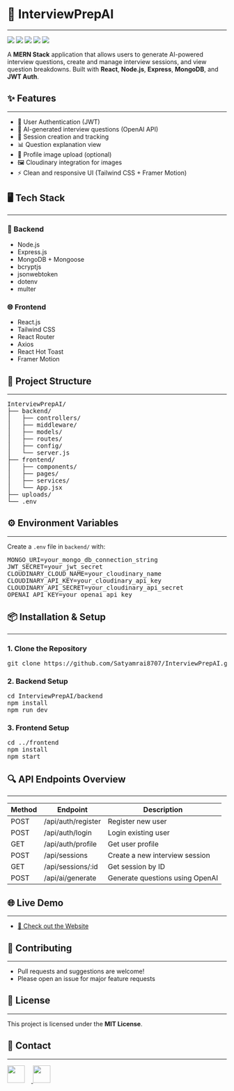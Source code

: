 <h1>💼 InterviewPrepAI</h1>
<hr>
<p>
  <img src="https://img.shields.io/badge/build-passing-brightgreen" />
  <img src="https://img.shields.io/github/license/Satyamrai8707/InterviewPrepAI" />
  <img src="https://img.shields.io/badge/MERN-Full%20Stack-blueviolet" />
  <img src="https://img.shields.io/badge/OpenAI-API-blue" />
  <img src="https://img.shields.io/badge/Tailwind-CSS-blue" />
</p>

<p>
  A <strong>MERN Stack</strong> application that allows users to generate AI-powered interview questions,
  create and manage interview sessions, and view question breakdowns. Built with 
  <strong>React</strong>, <strong>Node.js</strong>, <strong>Express</strong>, <strong>MongoDB</strong>, 
  and <strong>JWT Auth</strong>.
</p>

<h2>✨ Features</h2>
<hr>
<ul>
  <li>🔐 User Authentication (JWT)</li>
  <li>🧠 AI-generated interview questions (OpenAI API)</li>
  <li>📄 Session creation and tracking</li>
  <li>📊 Question explanation view</li>
  <li>📁 Profile image upload (optional)</li>
  <li>🖼️ Cloudinary integration for images</li>
  <li>⚡ Clean and responsive UI (Tailwind CSS + Framer Motion)</li>
</ul>

<h2>🖥️ Tech Stack</h2>
<hr>
<h3>🔧 Backend</h3>
<ul>
  <li>Node.js</li>
  <li>Express.js</li>
  <li>MongoDB + Mongoose</li>
  <li>bcryptjs</li>
  <li>jsonwebtoken</li>
  <li>dotenv</li>
  <li>multer</li>
</ul>

<h3>🌐 Frontend</h3>
<ul>
  <li>React.js</li>
  <li>Tailwind CSS</li>
  <li>React Router</li>
  <li>Axios</li>
  <li>React Hot Toast</li>
  <li>Framer Motion</li>
</ul>

<h2>📁 Project Structure</h2>
<hr>
<pre>
InterviewPrepAI/
├── backend/
│   ├── controllers/
│   ├── middleware/
│   ├── models/
│   ├── routes/
│   ├── config/
│   └── server.js
├── frontend/
│   ├── components/
│   ├── pages/
│   ├── services/
│   └── App.jsx
├── uploads/
└── .env
</pre>

<h2>⚙️ Environment Variables</h2>
<hr>
<p>Create a <code>.env</code> file in <code>backend/</code> with:</p>
<pre>
MONGO_URI=your_mongo_db_connection_string
JWT_SECRET=your_jwt_secret
CLOUDINARY_CLOUD_NAME=your_cloudinary_name
CLOUDINARY_API_KEY=your_cloudinary_api_key
CLOUDINARY_API_SECRET=your_cloudinary_api_secret
OPENAI_API_KEY=your_openai_api_key
</pre>

<h2>📦 Installation & Setup</h2>
<hr>
<h3>1. Clone the Repository</h3>
<pre>git clone https://github.com/Satyamrai8707/InterviewPrepAI.git</pre>

<h3>2. Backend Setup</h3>
<pre>
cd InterviewPrepAI/backend
npm install
npm run dev
</pre>

<h3>3. Frontend Setup</h3>
<pre>
cd ../frontend
npm install
npm start
</pre>

<h2>🔍 API Endpoints Overview</h2>
<hr>
<table>
  <thead>
    <tr><th>Method</th><th>Endpoint</th><th>Description</th></tr>
  </thead>
  <tbody>
    <tr><td>POST</td><td>/api/auth/register</td><td>Register new user</td></tr>
    <tr><td>POST</td><td>/api/auth/login</td><td>Login existing user</td></tr>
    <tr><td>GET</td><td>/api/auth/profile</td><td>Get user profile</td></tr>
    <tr><td>POST</td><td>/api/sessions</td><td>Create a new interview session</td></tr>
    <tr><td>GET</td><td>/api/sessions/:id</td><td>Get session by ID</td></tr>
    <tr><td>POST</td><td>/api/ai/generate</td><td>Generate questions using OpenAI</td></tr>
  </tbody>
</table>

<h2>🌐 Live Demo</h2>
<hr>
<ul>
  <li><a href="https://interview-prep-ai-frontend-exp2.onrender.com/" target="_blank">🚀 Check out the Website</a></li>
</ul>


<h2>🙌 Contributing</h2>
<hr>
<ul>
  <li>Pull requests and suggestions are welcome!</li>
  <li>Please open an issue for major feature requests</li>
</ul>

<h2>📄 License</h2>
<hr>
<p>This project is licensed under the <strong>MIT License</strong>.</p>

<h2>🔗 Contact</h2>
<hr>
<p>
  <a href="https://www.linkedin.com/in/satyamrai8707/" target="_blank">
    <img src="https://cdn.jsdelivr.net/gh/devicons/devicon/icons/linkedin/linkedin-original.svg" style="width: 40px; margin-right: 15px;" />
  </a>
  <a href="https://github.com/Satyamrai8707/" target="_blank">
    <img src="https://cdn.jsdelivr.net/gh/devicons/devicon/icons/github/github-original.svg" style="width: 40px;" />
  </a>
</p>
